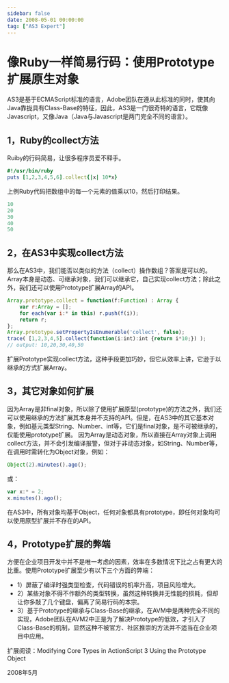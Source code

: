 ```yaml
---
sidebar: false
date: 2008-05-01 00:00:00
tag: ["AS3 Expert"]
---
```

# 像Ruby一样简易行码：使用Prototype扩展原生对象

AS3是基于ECMAScript标准的语言，Adobe团队在遵从此标准的同时，使其向Java靠拢具有Class-Base的特征，因此，AS3是一门很奇特的语言，它既像Javascript，又像Java（Java与Javascript是两门完全不同的语言）。

## 1，Ruby的collect方法

Ruiby的行码简易，让很多程序员爱不释手。

```ruby
#!/usr/bin/ruby
puts [1,2,3,4,5,6].collect{|x| 10*x}
```

上例Ruby代码把数组中的每一个元素的值乘以10，然后打印结果。

```js
10
20
30
40
50
```

## 2，在AS3中实现collect方法

那么在AS3中，我们能否以类似的方法（collect）操作数组？答案是可以的。Array本身是动态、可继承对象，我们可以继承它，自己实现collect方法；除此之外，我们还可以使用Prototype扩展Array的API。

```js
Array.prototype.collect = function(f:Function) : Array {
	var r:Array = [];
	for each(var i:* in this) r.push(f(i));
	return r;
};
Array.prototype.setPropertyIsEnumerable('collect', false);
trace( [1,2,3,4,5].collect(function(i:int):int {return i*10;}) );
// output: 10,20,30,40,50
```

扩展Prototype实现collect方法，这种手段更加巧妙，但它从效率上讲，它逊于以继承的方式扩展Array。

## 3，其它对象如何扩展

因为Array是非final对象，所以除了使用扩展原型(prototype)的方法之外，我们还可以使用继承的方法扩展其本身并不支持的API。但是，在AS3中的其它基本对象，例如基元类型String、Number、int等，它们是final对象，是不可被继承的，仅能使用prototype扩展。
因为Array是动态对象，所以直接在Array对象上调用collect方法，并不会引发编译报警，但对于非动态对象，如String、Number等，在调用时需转化为Object对象，例如：

```js
Object(2).minutes().ago();
```

或：

```js
var x:* = 2;
x.minutes().ago();
```

在AS3中，所有对象均基于Object，任何对象都具有prototype，即任何对象均可以使用原型扩展并不存在的API。

## 4，Prototype扩展的弊端

方便在企业项目开发中并不是唯一考虑的因素，效率在多数情况下比之占有更大的比重。使用Prototype扩展至少有以下三个方面的弊端：

- 1）屏蔽了编译时强类型检查，代码错误的机率升高，项目风险增大。
- 2）某些对象不得不作额外的类型转换，虽然这种转换并无性能的损耗，但却让你多敲了几个键盘，偏离了简易行码的本宗。
- 3）基于Prototype的继承与Class-Base的继承，在AVM中是两种完全不同的实现，Adobe团队在AVM2中正是为了解决Prototype的低效，才引入了Class-Base的机制，显然这种不被官方、社区推崇的方法并不适当在企业项目中应用。

扩展阅读：Modifying Core Types in ActionScript 3 Using the Prototype Object

2008年5月